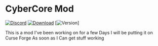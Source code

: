 # CyberCore Mod 
[![Discord](https://img.shields.io/discord/661119944892612615.svg?label=&logo=discord&logoColor=ffffff&color=7389D8&labelColor=6A7EC2)](https://discord.gg/vWmZvqkGw7)
[![Download](http://cf.way2muchnoise.eu/356097.svg)](https://www.curseforge.com/minecraft/mc-mods/cybercore-mod)
[![Version](http://cf.way2muchnoise.eu/versions/356097.svg)]

This is a mod I've been working on for a few Days I will be putting it on Curse Forge As soon as I Can get stuff working
